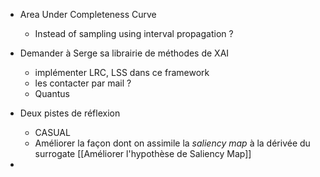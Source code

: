* Area Under Completeness Curve
	* Instead of sampling using interval propagation ?

* Demander à Serge sa librairie de méthodes de XAI
	* implémenter LRC, LSS dans ce framework
	* les contacter par mail ?
	* Quantus
	
* Deux pistes de réflexion
	* CASUAL
	* Améliorer la façon dont on assimile la _saliency map_ à la dérivée du surrogate [[Améliorer l'hypothèse de Saliency Map]]

* 
	